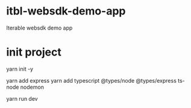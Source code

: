 # itbl-websdk-demo-app
Iterable websdk demo app


# init project
yarn init -y

yarn add express
yarn add typescript @types/node @types/express ts-node nodemon


yarn run dev
